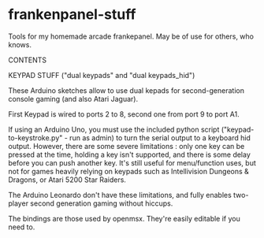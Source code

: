 # frankenpanel-stuff
Tools for my homemade arcade frankepanel. May be of use for others, who knows.

CONTENTS

KEYPAD STUFF ("dual keypads" and "dual keypads_hid")

These Arduino sketches allow to use dual kepads for second-generation console gaming (and also Atari Jaguar).

First Keypad is wired to ports 2 to 8, second one from port 9 to port A1.

If using an Arduino Uno, you must use the included python script ("keypad-to-keystroke.py" - run as admin) to turn the serial output to a keyboard hid output. However, there are some severe limitations : only one key can be pressed at the time, holding a key isn't supported, and there is some delay before you can push another key. It's still useful for menu/function uses, but not for games heavily relying on keypads such as Intellivision Dungeons & Dragons, or Atari 5200 Star Raiders.

The Arduino Leonardo don't have these limitations, and fully enables two-player second generation gaming without hiccups.

The bindings are those used by openmsx. They're easily editable if you need to.

